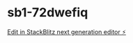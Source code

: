 # sb1-72dwefiq

[Edit in StackBlitz next generation editor ⚡️](https://stackblitz.com/~/github.com/vnoor20/sb1-72dwefiq)